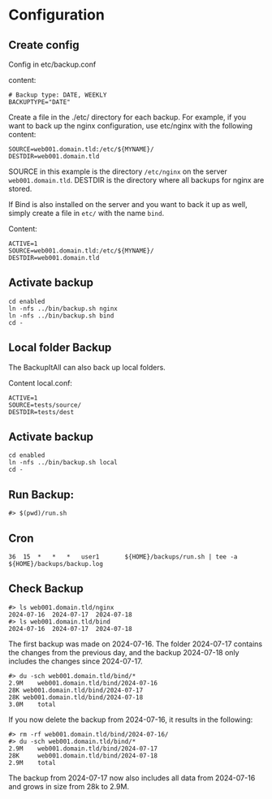 # Configuration

## Create config 

Config in etc/backup.conf

content:

    # Backup type: DATE, WEEKLY
    BACKUPTYPE="DATE"

Create a file in the ./etc/ directory for each backup. For example, if you want to back up the nginx configuration, use etc/nginx with the following content:

    SOURCE=web001.domain.tld:/etc/${MYNAME}/
    DESTDIR=web001.domain.tld

SOURCE in this example is the directory `/etc/nginx` on the server `web001.domain.tld`.
DESTDIR is the directory where all backups for nginx are stored.

If Bind is also installed on the server and you want to back it up as well, simply create a file in `etc/` with the name `bind`.

Content: 

    ACTIVE=1
    SOURCE=web001.domain.tld:/etc/${MYNAME}/
    DESTDIR=web001.domain.tld

## Activate backup  

    cd enabled
    ln -nfs ../bin/backup.sh nginx 
    ln -nfs ../bin/backup.sh bind
    cd -

## Local folder Backup

The BackupItAll can also back up local folders.

Content local.conf:

    ACTIVE=1
    SOURCE=tests/source/
    DESTDIR=tests/dest

## Activate backup  

    cd enabled
    ln -nfs ../bin/backup.sh local 
    cd -

## Run Backup:

    #> $(pwd)/run.sh

## Cron

    36	15	*	*	*	user1		${HOME}/backups/run.sh | tee -a ${HOME}/backups/backup.log


## Check Backup 

    #> ls web001.domain.tld/nginx
    2024-07-16  2024-07-17  2024-07-18
    #> ls web001.domain.tld/bind
    2024-07-16  2024-07-17  2024-07-18

The first backup was made on 2024-07-16. The folder 2024-07-17 contains the changes from the previous day, and the backup 2024-07-18 only includes the changes since 2024-07-17. 

    #> du -sch web001.domain.tld/bind/*
    2.9M	web001.domain.tld/bind/2024-07-16
    28K	web001.domain.tld/bind/2024-07-17
    28K	web001.domain.tld/bind/2024-07-18
    3.0M	total

If you now delete the backup from 2024-07-16, it results in the following:

    #> rm -rf web001.domain.tld/bind/2024-07-16/
    #> du -sch web001.domain.tld/bind/*
    2.9M	web001.domain.tld/bind/2024-07-17
    28K	    web001.domain.tld/bind/2024-07-18
    2.9M	total

The backup from 2024-07-17 now also includes all data from 2024-07-16 and grows in size from 28k to 2.9M.

